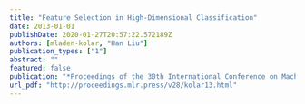 ```yaml
---
title: "Feature Selection in High-Dimensional Classification"
date: 2013-01-01
publishDate: 2020-01-27T20:57:22.572189Z
authors: [mladen-kolar, "Han Liu"]
publication_types: ["1"]
abstract: ""
featured: false
publication: "*Proceedings of the 30th International Conference on Machine Learning*"
url_pdf: "http://proceedings.mlr.press/v28/kolar13.html"
---
```

